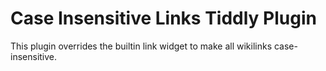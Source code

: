  
# Case Insensitive Links Tiddly Plugin

This plugin overrides the builtin link widget to make all wikilinks case-insensitive.